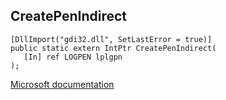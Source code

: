 ## CreatePenIndirect

```
[DllImport("gdi32.dll", SetLastError = true)]
public static extern IntPtr CreatePenIndirect(
   [In] ref LOGPEN lplgpn
);
```

[Microsoft documentation](https://docs.microsoft.com/en-us/windows/win32/api/wingdi/nf-wingdi-createpenindirect)
